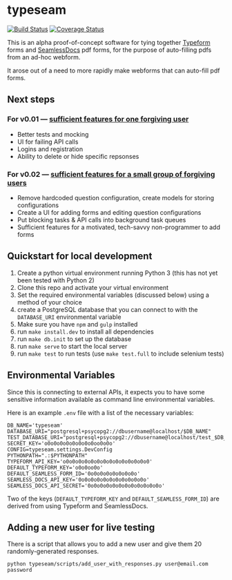 # typeseam

[![Build Status](https://travis-ci.org/codeforamerica/typeseam.svg?branch=master)](https://travis-ci.org/codeforamerica/typeseam) [![Coverage Status](https://coveralls.io/repos/codeforamerica/typeseam/badge.svg?branch=master&service=github)](https://coveralls.io/github/codeforamerica/typeseam?branch=master)

This is an alpha proof-of-concept software for tying together [Typeform](http://www.typeform.com/) forms and
[SeamlessDocs](http://www.seamlessdocs.com/) pdf forms, for the purpose of auto-filling pdfs from an ad-hoc webform.

It arose out of a need to more rapidly make webforms that can auto-fill pdf forms.

## Next steps

### For v0.01 — [sufficient features for one forgiving user](https://github.com/codeforamerica/typeseam/issues?q=is%3Aopen+is%3Aissue+milestone%3Av0.01)

- Better tests and mocking
- UI for failing API calls
- Logins and registration
- Ability to delete or hide specific repsonses

### For v0.02 — [sufficient features for a small group of forgiving users](https://github.com/codeforamerica/typeseam/issues?q=is%3Aopen+is%3Aissue+milestone%3Av0.02)

- Remove hardcoded question configuration, create models for storing configurations
- Create a UI for adding forms and editing question configurations
- Put blocking tasks & API calls into background task queues
- Sufficient features for a motivated, tech-savvy non-programmer to add forms

## Quickstart for local development

1. Create a python virtual environment running Python 3 (this has not yet been tested with Python 2)
2. Clone this repo and activate your virtual environment
3. Set the required environmental variables (discussed below) using a method of your choice
4. create a PostgreSQL database that you can connect to with the `DATABASE_URI` environmental variable
5. Make sure you have `npm` and `gulp` installed
6. run `make install.dev` to install all dependencies
7. run `make db.init` to set up the database
8. run `make serve` to start the local server
9. run `make test` to run tests (use `make test.full` to include selenium tests)

## Environmental Variables

Since this is connecting to external APIs, it expects you to have some sensitive information available as command line environmental variables.

Here is an example `.env` file with a list of the necessary variables:

```
DB_NAME='typeseam'
DATABASE_URI="postgresql+psycopg2://dbusername@localhost/$DB_NAME"
TEST_DATABASE_URI="postgresql+psycopg2://dbusername@localhost/test_$DB_NAME"
SECRET_KEY='o0o0o0o0o0o0o0o0oo0o0o'
CONFIG=typeseam.settings.DevConfig
PYTHONPATH=".:$PYTHONPATH"
TYPEFORM_API_KEY='o0o0o0o0o0o0o0o0o0o0o0o0o0o0'
DEFAULT_TYPEFORM_KEY='o0o0oo0o'
DEFAULT_SEAMLESS_FORM_ID='0o0o0o0o0o0o0o0o'
SEAMLESS_DOCS_API_KEY='0o0o0o0o0o0o0o0o0o0o0o'
SEAMLESS_DOCS_API_SECRET='0o0o0o0o0o0o0o0o0o0o0o0o'
```

Two of the keys (`DEFAULT_TYPEFORM_KEY` and `DEFAULT_SEAMLESS_FORM_ID`)
 are derived from using Typeform and SeamlessDocs.

## Adding a new user for live testing

There is a script that allows you to add a new user and give them 20 randomly-generated responses.

    python typeseam/scripts/add_user_with_responses.py user@email.com password
